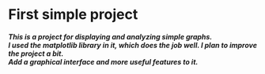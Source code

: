 <h1>First simple project</h1>
<h5>This is a project for displaying and analyzing simple graphs. <br>I used the matplotlib library in it, which does the job well.
I plan to improve the project a bit.<br> Add a graphical interface and more useful features to it.</h5>